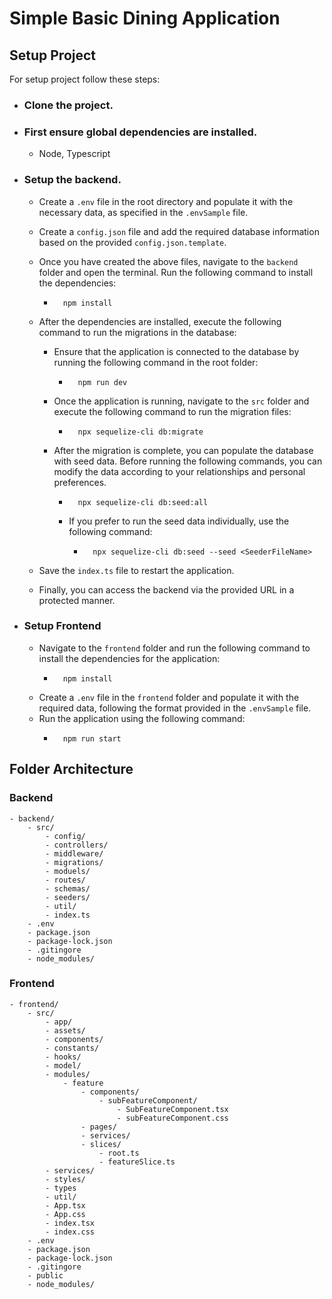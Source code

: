# Simple Basic Dining Application

## Setup Project

For setup project follow these steps:

- ### Clone the project.
- ### First ensure global dependencies are installed.
  - Node, Typescript
- ### Setup the backend.

  - Create a `.env` file in the root directory and populate it with the necessary data, as specified in the `.envSample` file.
  - Create a `config.json` file and add the required database information based on the provided `config.json.template`.
  - Once you have created the above files, navigate to the `backend` folder and open the terminal. Run the following command to install the dependencies:
    -       npm install
  - After the dependencies are installed, execute the following command to run the migrations in the database:

    - Ensure that the application is connected to the database by running the following command in the root folder:
      -       npm run dev
    - Once the application is running, navigate to the `src` folder and execute the following command to run the migration files:
      -       npx sequelize-cli db:migrate
    - After the migration is complete, you can populate the database with seed data. Before running the following commands, you can modify the data according to your relationships and personal preferences.

      -       npx sequelize-cli db:seed:all

      - If you prefer to run the seed data individually, use the following command:
        -       npx sequelize-cli db:seed --seed <SeederFileName>

  - Save the `index.ts` file to restart the application.
  - Finally, you can access the backend via the provided URL in a protected manner.

- ### Setup Frontend
  - Navigate to the `frontend` folder and run the following command to install the dependencies for the application:
    -       npm install
  - Create a `.env` file in the `frontend` folder and populate it with the required data, following the format provided in the `.envSample` file.
  - Run the application using the following command:
    -       npm run start

## Folder Architecture

### Backend

    - backend/
        - src/
            - config/
            - controllers/
            - middleware/
            - migrations/
            - moduels/
            - routes/
            - schemas/
            - seeders/
            - util/
            - index.ts
        - .env
        - package.json
        - package-lock.json
        - .gitingore
        - node_modules/

### Frontend

    - frontend/
        - src/
            - app/
            - assets/
            - components/
            - constants/
            - hooks/
            - model/
            - modules/
                - feature
                    - components/
                        - subFeatureComponent/
                            - SubFeatureComponent.tsx
                            - subFeatureComponent.css
                    - pages/
                    - services/
                    - slices/
                        - root.ts
                        - featureSlice.ts
            - services/
            - styles/
            - types
            - util/
            - App.tsx
            - App.css
            - index.tsx
            - index.css
        - .env
        - package.json
        - package-lock.json
        - .gitingore
        - public
        - node_modules/
